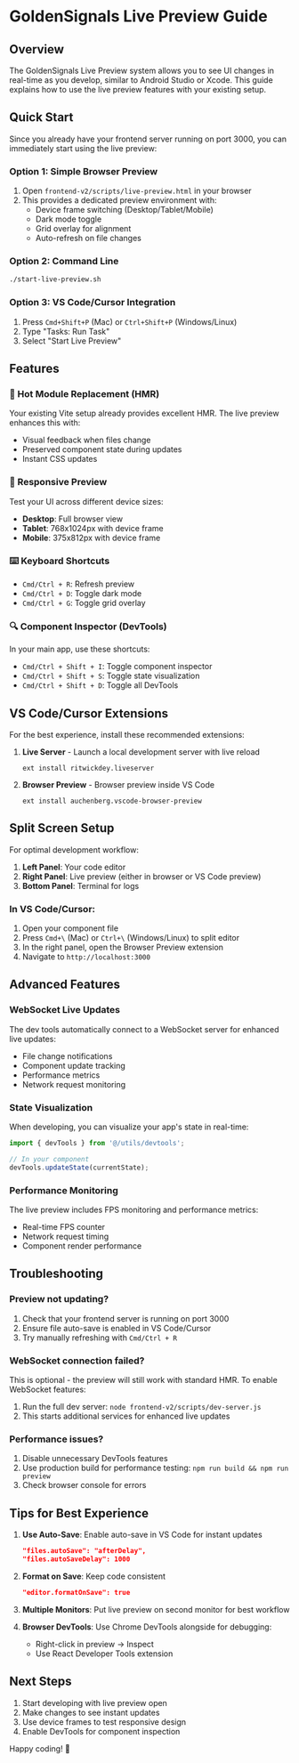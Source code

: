 # GoldenSignals Live Preview Guide

## Overview

The GoldenSignals Live Preview system allows you to see UI changes in real-time as you develop, similar to Android Studio or Xcode. This guide explains how to use the live preview features with your existing setup.

## Quick Start

Since you already have your frontend server running on port 3000, you can immediately start using the live preview:

### Option 1: Simple Browser Preview
1. Open `frontend-v2/scripts/live-preview.html` in your browser
2. This provides a dedicated preview environment with:
   - Device frame switching (Desktop/Tablet/Mobile)
   - Dark mode toggle
   - Grid overlay for alignment
   - Auto-refresh on file changes

### Option 2: Command Line
```bash
./start-live-preview.sh
```

### Option 3: VS Code/Cursor Integration
1. Press `Cmd+Shift+P` (Mac) or `Ctrl+Shift+P` (Windows/Linux)
2. Type "Tasks: Run Task"
3. Select "Start Live Preview"

## Features

### 🔄 Hot Module Replacement (HMR)
Your existing Vite setup already provides excellent HMR. The live preview enhances this with:
- Visual feedback when files change
- Preserved component state during updates
- Instant CSS updates

### 📱 Responsive Preview
Test your UI across different device sizes:
- **Desktop**: Full browser view
- **Tablet**: 768x1024px with device frame
- **Mobile**: 375x812px with device frame

### ⌨️ Keyboard Shortcuts
- `Cmd/Ctrl + R`: Refresh preview
- `Cmd/Ctrl + D`: Toggle dark mode
- `Cmd/Ctrl + G`: Toggle grid overlay

### 🔍 Component Inspector (DevTools)
In your main app, use these shortcuts:
- `Cmd/Ctrl + Shift + I`: Toggle component inspector
- `Cmd/Ctrl + Shift + S`: Toggle state visualization
- `Cmd/Ctrl + Shift + D`: Toggle all DevTools

## VS Code/Cursor Extensions

For the best experience, install these recommended extensions:

1. **Live Server** - Launch a local development server with live reload
   ```
   ext install ritwickdey.liveserver
   ```

2. **Browser Preview** - Browser preview inside VS Code
   ```
   ext install auchenberg.vscode-browser-preview
   ```

## Split Screen Setup

For optimal development workflow:

1. **Left Panel**: Your code editor
2. **Right Panel**: Live preview (either in browser or VS Code preview)
3. **Bottom Panel**: Terminal for logs

### In VS Code/Cursor:
1. Open your component file
2. Press `Cmd+\` (Mac) or `Ctrl+\` (Windows/Linux) to split editor
3. In the right panel, open the Browser Preview extension
4. Navigate to `http://localhost:3000`

## Advanced Features

### WebSocket Live Updates
The dev tools automatically connect to a WebSocket server for enhanced live updates:
- File change notifications
- Component update tracking
- Performance metrics
- Network request monitoring

### State Visualization
When developing, you can visualize your app's state in real-time:
```javascript
import { devTools } from '@/utils/devtools';

// In your component
devTools.updateState(currentState);
```

### Performance Monitoring
The live preview includes FPS monitoring and performance metrics:
- Real-time FPS counter
- Network request timing
- Component render performance

## Troubleshooting

### Preview not updating?
1. Check that your frontend server is running on port 3000
2. Ensure file auto-save is enabled in VS Code/Cursor
3. Try manually refreshing with `Cmd/Ctrl + R`

### WebSocket connection failed?
This is optional - the preview will still work with standard HMR. To enable WebSocket features:
1. Run the full dev server: `node frontend-v2/scripts/dev-server.js`
2. This starts additional services for enhanced live updates

### Performance issues?
1. Disable unnecessary DevTools features
2. Use production build for performance testing: `npm run build && npm run preview`
3. Check browser console for errors

## Tips for Best Experience

1. **Use Auto-Save**: Enable auto-save in VS Code for instant updates
   ```json
   "files.autoSave": "afterDelay",
   "files.autoSaveDelay": 1000
   ```

2. **Format on Save**: Keep code consistent
   ```json
   "editor.formatOnSave": true
   ```

3. **Multiple Monitors**: Put live preview on second monitor for best workflow

4. **Browser DevTools**: Use Chrome DevTools alongside for debugging:
   - Right-click in preview → Inspect
   - Use React Developer Tools extension

## Next Steps

1. Start developing with live preview open
2. Make changes to see instant updates
3. Use device frames to test responsive design
4. Enable DevTools for component inspection

Happy coding! 🚀 